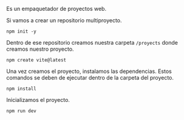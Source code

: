 Es un empaquetador de proyectos web.

Si vamos a crear un repositorio multiproyecto.
```
npm init -y
```

Dentro de ese repositorio creamos nuestra carpeta `/proyects` donde creamos nuestro proyecto.
```
npm create vite@latest
```

Una vez creamos el proyecto, instalamos las dependencias. Estos comandos se deben de ejecutar dentro de la carpeta del proyecto.
```
npm install
```

Inicializamos el proyecto.
```
npm run dev
```